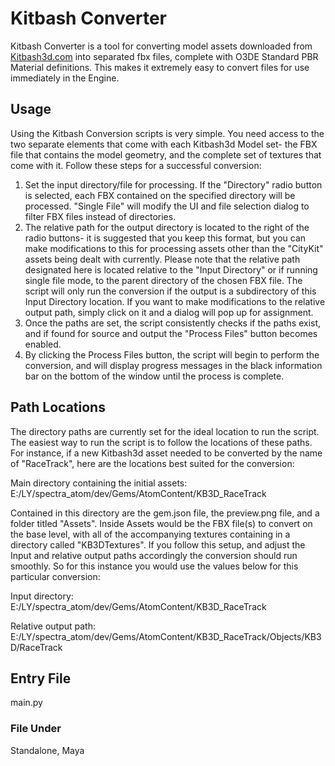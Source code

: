 # Kitbash Converter

Kitbash Converter is a tool for converting model assets downloaded from [Kitbash3d.com](https://kitbash3d.com/) into separated fbx files, complete with O3DE Standard PBR Material definitions. This makes it extremely easy to convert files for use immediately in the Engine.


## Usage

Using the Kitbash Conversion scripts is very simple. You need access to the two separate elements that come with each Kitbash3d Model set- the FBX file that contains the model geometry, and the complete set of textures that come with it. Follow these steps for a successful conversion:

1. Set the input directory/file for processing. If the "Directory" radio button is selected, each FBX contained on the specified directory will be processed. "Single File" will modify the UI and file selection dialog to filter FBX files instead of directories.
2. The relative path for the output directory is located to the right of the radio buttons- it is suggested that you keep this format, but you can make modifications to this for processing assets other than the "CityKit" assets being dealt with currently. Please note that the relative path designated here is located relative to the "Input Directory" or if running single file mode, to the parent directory of the chosen FBX file. The script will only run the conversion if the output is a subdirectory of this Input Directory location. If you want to make modifications to the relative output path, simply click on it and a dialog will pop up for assignment.
3. Once the paths are set, the script consistently checks if the paths exist, and if found for source and output the "Process Files" button becomes enabled.
4. By clicking the Process Files button, the script will begin to perform the conversion, and will display progress messages in the black information bar on the bottom of the window until the process is complete.


## Path Locations

The directory paths are currently set for the ideal location to run the script. The easiest way to run the script is to follow the locations of these paths. For instance, if a new Kitbash3d asset needed to be converted by the name of "RaceTrack", here are the locations best suited for the conversion:


Main directory containing the initial assets:
E:/LY/spectra_atom/dev/Gems/AtomContent/KB3D_RaceTrack


Contained in this directory are the gem.json file, the preview.png file, and a folder titled "Assets". Inside Assets would be the FBX file(s) to convert on the base level, with all of the accompanying textures containing in a directory called "KB3DTextures". If you follow this setup, and adjust the Input and relative output paths accordingly the conversion should run smoothly. So for this instance you would use the values below for this particular conversion:


Input directory:
E:/LY/spectra_atom/dev/Gems/AtomContent/KB3D_RaceTrack

Relative output path:
E:/LY/spectra_atom/dev/Gems/AtomContent/KB3D_RaceTrack/Objects/KB3D/RaceTrack


## Entry File

main.py


### File Under

Standalone, Maya